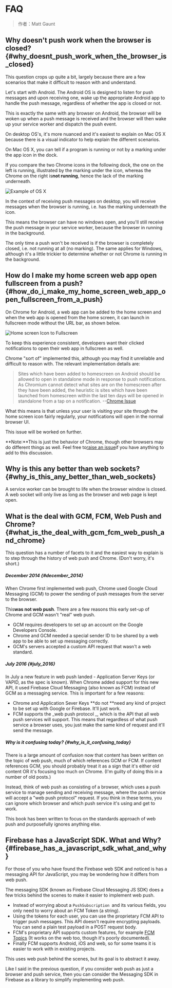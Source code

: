 # FAQ

> 作者：Matt Gaunt

## Why doesn't push work when the browser is closed? {#why_doesnt_push_work_when_the_browser_is_closed}

This question crops up quite a bit, largely because there are a few scenarios that make it difficult to reason with and understand.

Let's start with Android. The Android OS is designed to listen for push messages and upon receiving one, wake up the appropriate Android app to handle the push message, regardless of whether the app is closed or not.

This is exactly the same with any browser on Android, the browser will be woken up when a push message is received and the browser will then wake up your service worker and dispatch the push event.

On desktop OS's, it's more nuanced and it's easiest to explain on Mac OS X because there is a visual indicator to help explain the different scenarios.

On Mac OS X, you can tell if a program is running or not by a marking under the app icon in the dock.

If you compare the two Chrome icons in the following dock, the one on the left is running, illustrated by the marking under the icon, whereas the Chrome on the right is**not running**, hence the lack of the marking underneath.

![](https://developers.google.com/web/fundamentals/push-notifications/images/faq/os-x-dock.png?hl=zh-cn "Example of OS X")

In the context of receiving push messages on desktop, you will receive messages when the browser is running, i.e. has the marking underneath the icon.

This means the browser can have no windows open, and you'll still receive the push message in your service worker, because the browser in running in the background.

The only time a push won't be received is if the browser is completely closed, i.e. not running at all \(no marking\). The same applies for Windows, although it's a little trickier to determine whether or not Chrome is running in the background.

## How do I make my home screen web app open fullscreen from a push? {#how_do_i_make_my_home_screen_web_app_open_fullscreen_from_a_push}

On Chrome for Android, a web app can be added to the home screen and when the web app is opened from the home screen, it can launch in fullscreen mode without the URL bar, as shown below.

![](https://developers.google.com/web/fundamentals/push-notifications/images/faq/gauntface-homescreen-to-fullscreen.png?hl=zh-cn "Home screen Icon to Fullscreen")

To keep this experience consistent, developers want their clicked notifications to open their web app in fullscreen as well.

Chrome "sort of" implemented this, although you may find it unreliable and difficult to reason with. The relevant implementation details are:

> Sites which have been added to homescreen on Android should be allowed to open in standalone mode in response to push notifications. As Chromium cannot detect what sites are on the homescreen after they have been added, the heuristic is sites which have been launched from homescreen within the last ten days will be opened in standalone from a tap on a notification. --[Chrome Issue](https://bugs.chromium.org/p/chromium/issues/detail?id=541711)

What this means is that unless your user is visiting your site through the home screen icon fairly regularly, your notifications will open in the normal browser UI.

This issue will be worked on further.

**Note:**This is just the behavior of Chrome, though other browsers may do different things as well. Feel free to[raise an issue](https://github.com/gauntface/web-push-book/issues)if you have anything to add to this discussion.

## Why is this any better than web sockets? {#why_is_this_any_better_than_web_sockets}

A service worker can be brought to life when the browser window is closed. A web socket will only live as long as the browser and web page is kept open.

## What is the deal with GCM, FCM, Web Push and Chrome? {#what_is_the_deal_with_gcm_fcm_web_push_and_chrome}

This question has a number of facets to it and the easiest way to explain is to step through the history of web push and Chrome. \(Don't worry, it's short.\)

##### December 2014 {#december_2014}

When Chrome first implemented web push, Chrome used Google Cloud Messaging \(GCM\) to power the sending of push messages from the server to the browser.

This**was not web push**. There are a few reasons this early set-up of Chrome and GCM wasn't "real" web push.

* GCM requires developers to set up an account on the Google Developers Console.
* Chrome and GCM needed a special sender ID to be shared by a web app to be able to set up messaging correctly.
* GCM's servers accepted a custom API request that wasn't a web standard.

##### July 2016 {#july_2016}

In July a new feature in web push landed - Application Server Keys \(or VAPID, as the spec is known\). When Chrome added support for this new API, it used Firebase Cloud Messaging \(also known as FCM\) instead of GCM as a messaging service. This is important for a few reasons:

* Chrome and Application Sever Keys **do not **need any kind of project to be set up with Google or Firebase. It'll just work.
* FCM supports the _web push protocol _, which is the API that all web push services will support. This means that regardless of what push service a browser uses, you just make the same kind of request and it'll send the message.

##### Why is it confusing today? {#why_is_it_confusing_today}

There is a large amount of confusion now that content has been written on the topic of web push, much of which references GCM or FCM. If content references GCM, you should probably treat it as a sign that it's either old content OR it's focusing too much on Chrome. \(I'm guilty of doing this in a number of old posts.\)

Instead, think of web push as consisting of a browser, which uses a push service to manage sending and receiving message, where the push service will accept a "web push protocol" request. If you think in these terms, you can ignore which browser and which push service it's using and get to work.

This book has been written to focus on the standards approach of web push and purposefully ignores anything else.

## Firebase has a JavaScript SDK. What and Why? {#firebase_has_a_javascript_sdk_what_and_why}

For those of you who have found the Firebase web SDK and noticed is has a messaging API for JavaScript, you may be wondering how it differs from web push.

The messaging SDK \(known as Firebase Cloud Messaging JS SDK\) does a few tricks behind the scenes to make it easier to implement web push.

* Instead of worrying about a `PushSubscription `and its various fields, you only need to worry about an FCM Token \(a string\).
* Using the tokens for each user, you can use the proprietary FCM API to trigger push messages. This API doesn't require encrypting payloads. You can send a plain test payload in a POST request body.
* FCM's proprietary API supports custom features, for example [FCM Topics](https://firebase.google.com/docs/cloud-messaging/android/topic-messaging?hl=zh-cn) \(It works on the web too, though it's poorly documented\).
* Finally FCM supports Android, iOS and web, so for some teams it is easier to work with in existing projects.

This uses web push behind the scenes, but its goal is to abstract it away.

Like I said in the previous question, if you consider web push as just a browser and push service, then you can consider the Messaging SDK in Firebase as a library to simplify implementing web push.

